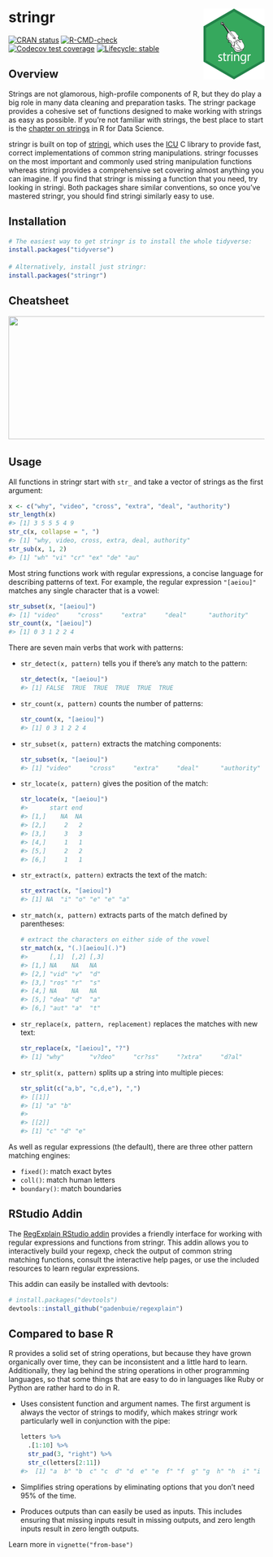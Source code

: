 
<!-- README.md is generated from README.Rmd. Please edit that file -->

# stringr <a href='https://stringr.tidyverse.org'><img src='man/figures/logo.png' align="right" height="139" /></a>

<!-- badges: start -->

[![CRAN
status](https://www.r-pkg.org/badges/version/stringr)](https://cran.r-project.org/package=stringr)
[![R-CMD-check](https://github.com/tidyverse/stringr/actions/workflows/R-CMD-check.yaml/badge.svg)](https://github.com/tidyverse/stringr/actions/workflows/R-CMD-check.yaml)
[![Codecov test
coverage](https://codecov.io/gh/tidyverse/stringr/branch/main/graph/badge.svg)](https://app.codecov.io/gh/tidyverse/stringr?branch=main)
[![Lifecycle:
stable](https://img.shields.io/badge/lifecycle-stable-brightgreen.svg)](https://lifecycle.r-lib.org/articles/stages.html#stable)
<!-- badges: end -->

## Overview

Strings are not glamorous, high-profile components of R, but they do
play a big role in many data cleaning and preparation tasks. The stringr
package provides a cohesive set of functions designed to make working
with strings as easy as possible. If you’re not familiar with strings,
the best place to start is the [chapter on
strings](https://r4ds.hadley.nz/strings) in R for Data Science.

stringr is built on top of
[stringi](https://github.com/gagolews/stringi), which uses the
[ICU](https://icu.unicode.org) C library to provide fast, correct
implementations of common string manipulations. stringr focusses on the
most important and commonly used string manipulation functions whereas
stringi provides a comprehensive set covering almost anything you can
imagine. If you find that stringr is missing a function that you need,
try looking in stringi. Both packages share similar conventions, so once
you’ve mastered stringr, you should find stringi similarly easy to use.

## Installation

``` r
# The easiest way to get stringr is to install the whole tidyverse:
install.packages("tidyverse")

# Alternatively, install just stringr:
install.packages("stringr")
```

## Cheatsheet

<a href="https://github.com/rstudio/cheatsheets/blob/main/strings.pdf"><img src="https://raw.githubusercontent.com/rstudio/cheatsheets/main/pngs/thumbnails/strings-cheatsheet-thumbs.png" width="630" height="242"/></a>

## Usage

All functions in stringr start with `str_` and take a vector of strings
as the first argument:

``` r
x <- c("why", "video", "cross", "extra", "deal", "authority")
str_length(x) 
#> [1] 3 5 5 5 4 9
str_c(x, collapse = ", ")
#> [1] "why, video, cross, extra, deal, authority"
str_sub(x, 1, 2)
#> [1] "wh" "vi" "cr" "ex" "de" "au"
```

Most string functions work with regular expressions, a concise language
for describing patterns of text. For example, the regular expression
`"[aeiou]"` matches any single character that is a vowel:

``` r
str_subset(x, "[aeiou]")
#> [1] "video"     "cross"     "extra"     "deal"      "authority"
str_count(x, "[aeiou]")
#> [1] 0 3 1 2 2 4
```

There are seven main verbs that work with patterns:

- `str_detect(x, pattern)` tells you if there’s any match to the
  pattern:

  ``` r
  str_detect(x, "[aeiou]")
  #> [1] FALSE  TRUE  TRUE  TRUE  TRUE  TRUE
  ```

- `str_count(x, pattern)` counts the number of patterns:

  ``` r
  str_count(x, "[aeiou]")
  #> [1] 0 3 1 2 2 4
  ```

- `str_subset(x, pattern)` extracts the matching components:

  ``` r
  str_subset(x, "[aeiou]")
  #> [1] "video"     "cross"     "extra"     "deal"      "authority"
  ```

- `str_locate(x, pattern)` gives the position of the match:

  ``` r
  str_locate(x, "[aeiou]")
  #>      start end
  #> [1,]    NA  NA
  #> [2,]     2   2
  #> [3,]     3   3
  #> [4,]     1   1
  #> [5,]     2   2
  #> [6,]     1   1
  ```

- `str_extract(x, pattern)` extracts the text of the match:

  ``` r
  str_extract(x, "[aeiou]")
  #> [1] NA  "i" "o" "e" "e" "a"
  ```

- `str_match(x, pattern)` extracts parts of the match defined by
  parentheses:

  ``` r
  # extract the characters on either side of the vowel
  str_match(x, "(.)[aeiou](.)")
  #>      [,1]  [,2] [,3]
  #> [1,] NA    NA   NA  
  #> [2,] "vid" "v"  "d" 
  #> [3,] "ros" "r"  "s" 
  #> [4,] NA    NA   NA  
  #> [5,] "dea" "d"  "a" 
  #> [6,] "aut" "a"  "t"
  ```

- `str_replace(x, pattern, replacement)` replaces the matches with new
  text:

  ``` r
  str_replace(x, "[aeiou]", "?")
  #> [1] "why"       "v?deo"     "cr?ss"     "?xtra"     "d?al"      "?uthority"
  ```

- `str_split(x, pattern)` splits up a string into multiple pieces:

  ``` r
  str_split(c("a,b", "c,d,e"), ",")
  #> [[1]]
  #> [1] "a" "b"
  #> 
  #> [[2]]
  #> [1] "c" "d" "e"
  ```

As well as regular expressions (the default), there are three other
pattern matching engines:

- `fixed()`: match exact bytes
- `coll()`: match human letters
- `boundary()`: match boundaries

## RStudio Addin

The [RegExplain RStudio
addin](https://www.garrickadenbuie.com/project/regexplain/) provides a
friendly interface for working with regular expressions and functions
from stringr. This addin allows you to interactively build your regexp,
check the output of common string matching functions, consult the
interactive help pages, or use the included resources to learn regular
expressions.

This addin can easily be installed with devtools:

``` r
# install.packages("devtools")
devtools::install_github("gadenbuie/regexplain")
```

## Compared to base R

R provides a solid set of string operations, but because they have grown
organically over time, they can be inconsistent and a little hard to
learn. Additionally, they lag behind the string operations in other
programming languages, so that some things that are easy to do in
languages like Ruby or Python are rather hard to do in R.

- Uses consistent function and argument names. The first argument is
  always the vector of strings to modify, which makes stringr work
  particularly well in conjunction with the pipe:

  ``` r
  letters %>%
    .[1:10] %>% 
    str_pad(3, "right") %>%
    str_c(letters[2:11])
  #>  [1] "a  b" "b  c" "c  d" "d  e" "e  f" "f  g" "g  h" "h  i" "i  j" "j  k"
  ```

- Simplifies string operations by eliminating options that you don’t
  need 95% of the time.

- Produces outputs than can easily be used as inputs. This includes
  ensuring that missing inputs result in missing outputs, and zero
  length inputs result in zero length outputs.

Learn more in `vignette("from-base")`
